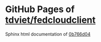 GitHub Pages of [tdviet/fedcloudclient](https://github.com/tdviet/fedcloudclient.git)
===
Sphinx html documentation of [0b766d04](https://github.com/tdviet/fedcloudclient/tree/0b766d0404627469155c09ef42ae948aa2baee71)
